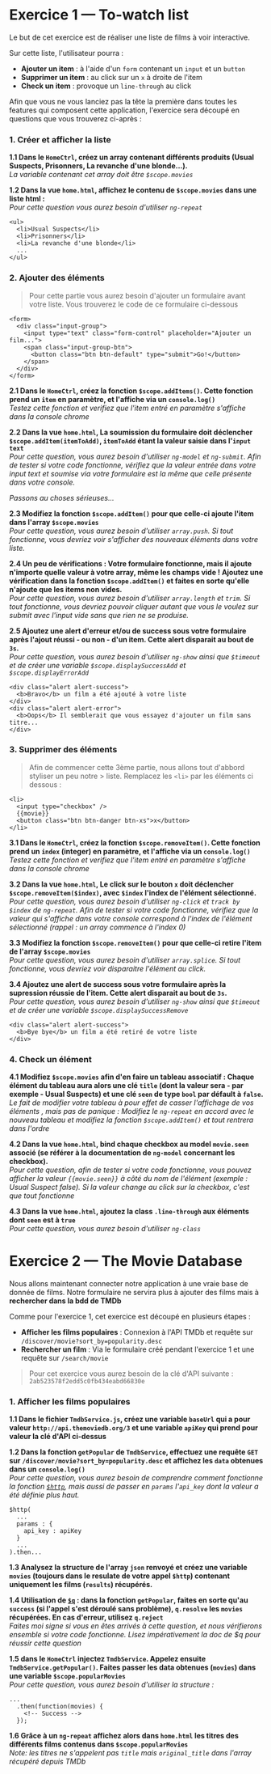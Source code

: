 # Exercice 1 — To-watch list
Le but de cet exercice est de réaliser une liste de films à voir interactive. 

Sur cette liste, l'utilisateur pourra :

- **Ajouter un item** : à l'aide d'un `form` contenant un `input` et un `button`
- **Supprimer un item** : au click sur un `x` à droite de l'item
- **Check un item** : provoque un `line-through` au click


Afin que vous ne vous lanciez pas la tête la première dans toutes les features qui composent cette application, l'exercice sera découpé en questions que vous trouverez ci-après :


### 1. Créer et afficher la liste

**1.1 Dans le `HomeCtrl`, créez un array contenant différents produits (Usual Suspects, Prisonners, La revanche d'une blonde...).**  
*La variable contenant cet array doit être `$scope.movies`*

**1.2 Dans la vue `home.html`, affichez le contenu de `$scope.movies` dans une liste html :**    
*Pour cette question vous aurez besoin d'utiliser `ng-repeat`*
````
<ul>
  <li>Usual Suspects</li>
  <li>Prisonners</li>
  <li>La revanche d'une blonde</li>
  ...
</ul>
````  

### 2. Ajouter des éléments

>Pour cette partie vous aurez besoin d'ajouter un formulaire avant votre liste. Vous trouverez le code de ce formulaire ci-dessous

````
<form>
  <div class="input-group">
    <input type="text" class="form-control" placeholder="Ajouter un film...">
    <span class="input-group-btn">
      <button class="btn btn-default" type="submit">Go!</button>
    </span>
  </div>
</form>
````

**2.1 Dans le `HomeCtrl`, créez la fonction `$scope.addItems()`. Cette fonction prend un `item` en paramètre, et l'affiche via un `console.log()`**  
*Testez cette fonction et verifiez que l'item entré en paramètre s'affiche dans la console chrome*

**2.2 Dans la vue `home.html`, La soumission du formulaire doit déclencher `$scope.addItem(itemToAdd)`, `itemToAdd` étant la valeur saisie dans l'`input text`**  
*Pour cette question, vous aurez besoin d'utiliser `ng-model` et `ng-submit`. Afin de tester si votre code fonctionne, vérifiez que la valeur entrée dans votre input text et soumise via votre formulaire est la même que celle présente dans votre console.*

*Passons au choses sérieuses...*

**2.3 Modifiez la fonction `$scope.addItem()` pour que celle-ci ajoute l'item dans l'array `$scope.movies`**  
*Pour cette question, vous aurez besoin d'utiliser `array.push`. Si tout fonctionne, vous devriez voir s'afficher des nouveaux éléments dans votre liste.*


**2.4 Un peu de vérifications : Votre formulaire fonctionne, mais il ajoute n'importe quelle valeur à votre array, même les champs vide ! Ajoutez une vérification dans la fonction `$scope.addItem()` et faites en sorte qu'elle n'ajoute que les items non vides.**  
*Pour cette question, vous aurez besoin d'utiliser `array.length` et `trim`. Si tout fonctionne, vous devriez pouvoir cliquer autant que vous le voulez sur submit avec l'input vide sans que rien ne se produise.*

**2.5 Ajoutez une alert d'erreur et/ou de success sous votre formulaire après l'ajout réussi - ou non - d'un item. Cette alert disparait au bout de `3s`.**  
*Pour cette question, vous aurez besoin d'utiliser `ng-show` ainsi que `$timeout` et de créer une variable `$scope.displaySuccessAdd` et `$scope.displayErrorAdd`*

````
<div class="alert alert-success">
  <b>Bravo</b> un film a été ajouté à votre liste
</div>
<div class="alert alert-error">
  <b>Oops</b> Il semblerait que vous essayez d'ajouter un film sans titre...
</div>
````

### 3. Supprimer des éléments

> Afin de commencer cette 3ème partie, nous allons tout d'abbord styliser un peu notre > liste. Remplacez les `<li>` par les éléments ci dessous :

````
<li>
  <input type="checkbox" />
  {{movie}}
  <button class="btn btn-danger btn-xs">x</button>
</li>
````


**3.1 Dans le `HomeCtrl`, créez la fonction `$scope.removeItem()`. Cette fonction prend un `index` (integer) en paramètre, et l'affiche via un `console.log()`**  
*Testez cette fonction et verifiez que l'item entré en paramètre s'affiche dans la console chrome*

**3.2 Dans la vue `home.html`, Le click sur le bouton `x` doit déclencher `$scope.removeItem($index)`, avec `$index` l'index de l'élément sélectionné.**  
*Pour cette question, vous aurez besoin d'utiliser `ng-click` et `track by $index` de `ng-repeat`. Afin de tester si votre code fonctionne, vérifiez que la valeur qui s'affiche dans votre console correspond à l'index de l'élément sélectionné (rappel : un array commence à l'index 0)*

**3.3 Modifiez la fonction `$scope.removeItem()` pour que celle-ci retire l'item de l'array `$scope.movies`**  
*Pour cette question, vous aurez besoin d'utiliser `array.splice`. Si tout fonctionne, vous devriez voir disparaitre l'élément au click.*

**3.4 Ajoutez une alert de success sous votre formulaire après la supression réussie de l'item. Cette alert disparait au bout de `3s`.**  
*Pour cette question, vous aurez besoin d'utiliser `ng-show` ainsi que `$timeout` et de créer une variable `$scope.displaySuccessRemove`*

````
<div class="alert alert-success">
  <b>Bye bye</b> un film a été retiré de votre liste
</div>
````

### 4. Check un élément

**4.1 Modifiez `$scope.movies` afin d'en faire un tableau associatif : Chaque élément du tableau aura alors une clé `title` (dont la valeur sera - par exemple - Usual Suspects) et une clé `seen` de type `bool` par défault à `false`.**  
*Le fait de modifier votre tableau à pour effet de casser l'affichage de vos éléments , mais pas de panique : Modifiez le `ng-repeat` en accord avec le nouveau tableau et modifiez la fonction `$scope.addItem()` et tout rentrera dans l'ordre*

**4.2 Dans la vue `home.html`, bind chaque checkbox au model `movie.seen` associé (se référer à la documentation de `ng-model` concernant les checkbox).**  
*Pour cette question, afin de tester si votre code fonctionne, vous pouvez afficher la valeur `{{movie.seen}}` à côté du nom de l'élément (exemple : Usual Suspect false). Si la valeur change au click sur la checkbox, c'est que tout fonctionne*

**4.3 Dans la vue `home.html`, ajoutez la class `.line-through` aux éléments dont `seen` est à `true`**  
*Pour cette question, vous aurez besoin d'utiliser `ng-class`*

# Exercice 2 — The Movie Database

Nous allons maintenant connecter notre application à une vraie base de donnée de films. Notre formulaire ne servira plus à ajouter des films mais à **rechercher dans la bdd de TMDb**

Comme pour l'exercice 1, cet exercice est découpé en plusieurs étapes :

- **Afficher les films populaires** : Connexion à l'API TMDb et requête sur `/discover/movie?sort_by=popularity.desc`
- **Rechercher un film** : Via le formulaire créé pendant l'exercice 1 et une requête sur `/search/movie`

>Pour cet exercice vous aurez besoin de la clé d'API suivante : `2ab523578f2edd5c0fb434eabd66830e`

### 1. Afficher les films populaires

**1.1 Dans le fichier `TmdbService.js`, créez une variable `baseUrl` qui a pour valeur `http://api.themoviedb.org/3` et une variable `apiKey` qui prend pour valeur la clé d'API ci-dessus**

**1.2 Dans la fonction `getPopular` de `TmdbService`, effectuez une requête `GET` sur `/discover/movie?sort_by=popularity.desc` et affichez les `data` obtenues dans un `console.log()`**  
*Pour cette question, vous aurez besoin de comprendre comment fonctionne la fonction [`$http`](https://docs.angularjs.org/api/ng/service/$http), mais aussi de passer en `params` l'`api_key` dont la valeur a été définie plus haut.*

````
$http(
  ...
  params : {
    api_key : apiKey
  }
  ...
).then...
````

**1.3 Analysez la structure de l'array `json` renvoyé et créez une variable `movies` (toujours dans le resulate de votre appel `$http`) contenant uniquement les films (`results`) récupérés.**  


**1.4 Utilisation de [`$q`](https://docs.angularjs.org/api/ng/service/$q) : dans la fonction `getPopular`, faites en sorte qu'au `success` (si l'appel s'est déroulé sans problème), `q.resolve` les `movies` récupérées. En cas d'erreur, utilisez `q.reject`**  
*Faites moi signe si vous en êtes arrivés à cette question, et nous vérifierons ensemble si votre code fonctionne. Lisez impérativement la doc de $q pour réussir cette question*

**1.5 dans le `HomeCtrl` injectez `TmdbService`. Appelez ensuite `TmdbService.getPopular()`. Faites passer les data obtenues (`movies`) dans une variable `$scope.popularMovies`**  
*Pour cette question, vous aurez besoin d'utiliser la structure :*
````
...
  .then(function(movies) {
    <!-- Success -->
  });
````

**1.6 Grâce à un `ng-repeat` affichez alors dans `home.html` les titres des différents films contenus dans `$scope.popularMovies`**  
*Note: les titres ne s'appelent pas `title` mais `original_title` dans l'array récupéré depuis TMDb*



